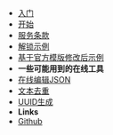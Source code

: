 <!-- markdownlint-disable-next-line first-line-heading -->
- [入门](README.md)
- [开始](principle.md)
- [服务条款](tos.md)
- [解锁示例](v2ray.md)
- [基于官方模版修改后示例](xray.md)
- **一些可能用到的在线工具**
- [在线编辑JSON](https://www.jsontools.org/)
- [文本去重](https://docs.dnsunlock.com/rule/)
- [UUID生成](https://docs.dnsunlock.com/uuid/)
- **Links**
- [Github](https://github.com/steamsv/steamsv.github.io)
